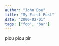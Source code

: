 ```yaml
---
author: "John Doe"
title: "My First Post"
date: "2006-02-01"
tags: ["foo", "bar"]
---
```


piou piou pir
